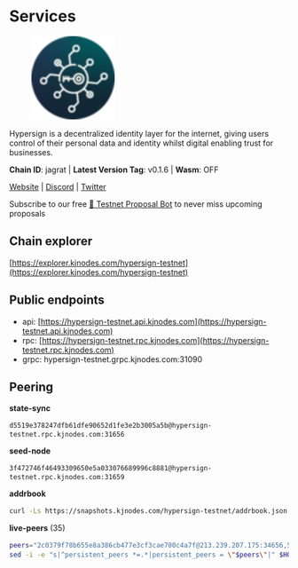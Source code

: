 # Services

<figure><img src="https://raw.githubusercontent.com/kj89/cosmos-images/main/logos/hypersign.png" width="150" alt=""><figcaption></figcaption></figure>

Hypersign is a decentralized identity layer for the internet, giving  users control of their personal data and identity whilst digital  enabling trust for businesses.

**Chain ID**: jagrat | **Latest Version Tag**: v0.1.6 | **Wasm**: OFF

[Website](https://hypersign.id) | [Discord](https://discord.gg/DmuUjMrHVw) | [Twitter](https://twitter.com/hypersignchain)



Subscribe to our free [🤖 Testnet Proposal Bot](https://t.me/kjnodes_testnet_proposal_bot) to never miss upcoming proposals


## Chain explorer
[https://explorer.kjnodes.com/hypersign-testnet](https://explorer.kjnodes.com/hypersign-testnet)

## Public endpoints

* api: [https://hypersign-testnet.api.kjnodes.com](https://hypersign-testnet.api.kjnodes.com)
* rpc: [https://hypersign-testnet.rpc.kjnodes.com](https://hypersign-testnet.rpc.kjnodes.com)
* grpc: hypersign-testnet.grpc.kjnodes.com:31090

## Peering

**state-sync**

```text
d5519e378247dfb61dfe90652d1fe3e2b3005a5b@hypersign-testnet.rpc.kjnodes.com:31656
```

**seed-node**

```text
3f472746f46493309650e5a033076689996c8881@hypersign-testnet.rpc.kjnodes.com:31659
```

**addrbook**
```bash
curl -Ls https://snapshots.kjnodes.com/hypersign-testnet/addrbook.json > $HOME/.hid-node/config/addrbook.json
```

**live-peers** (35)
```bash
peers="2c0379f78b655e8a386cb477e3cf3cae700c4a7f@213.239.207.175:34656,5b4482bfe02384184470070c3d3a4465cf0c18d4@144.91.82.61:31656,1acc83715399737cff74767e00807d1d402eb1e2@144.91.65.175:26656,c1b6d86f46eab9d0aa2e4399cddb9cf05d13621a@65.108.206.118:60556,eaf27acc810a3d6728dde972ebad26810cce0ae6@65.108.229.233:26656,ec5127072c252f7246fb66f7e7762423a23ff6bd@154.12.228.93:31656,1e3f0aeb6f2a2017b122af2461a75c9695790954@65.108.233.109:10956,d5519e378247dfb61dfe90652d1fe3e2b3005a5b@65.109.68.190:31656,1de2abae74a4c5fd7d96d9869ef02187f81498f0@134.209.238.66:26656,934324c3b4318d8438954d19a82673a3d218951b@142.132.209.236:10956,bd2ae9f1c42183104719f7c44be078bb7d282a61@65.109.92.241:11056,610843eda2f0388cb8e75917e8c1f63350bd3bd1@154.26.131.130:16656,4e08d5b0cb43c8d5ffc42987a5166bab2a04a93b@65.109.92.240:21066,62c3f3e5214495593ad204f3c6cd879f3f4ed6a9@5.9.79.121:26656,efcb16ec33d8e6233d1068fff679c6fd64bf5802@65.108.225.158:10956,fbc7ce82f02e24257395dc0310ad2921ea61e199@65.109.92.148:61156,9876d1b1e5b5968c1c729559325dd909f93c1d34@65.108.238.61:56656,6298968ab0fbaf8ce7d918534df38eb5f6a15ea1@194.163.166.101:26656,70f00c612c1d681a04244749a56f3a35e9be1420@65.108.194.40:28765,36e79994ea07d50e97f63d44860645009978d590@185.196.20.153:26656,aa8c0064e866dc57b341a389006df8925a0718fe@5.161.55.130:31656,d72875380d7b0b68f071623996bd5a86b7491287@116.202.227.117:31656,5e4fc955b23ab00f6a07cb6d56e89aafac0c85ff@167.86.85.122:26656,23eff008c88dcc60ef9a71f2fb469c472679c35e@136.243.88.91:5040,1380864bb38481fef4b2358026a5ed53fc027679@95.214.52.206:26656,ce6686036f6554deb0490103dcc201172e7c3f2f@81.0.220.131:26656,d92268c246e02a54103f7098b901b876c88f006e@5.161.130.108:26656,55b3cf307182091e60b774712733231a8cc7f448@89.163.132.156:31656,54f5df8d6516ead7099191776d9ee2048e0ec947@95.214.53.46:26656,a3f3d6dba11bfe080693938666064b2324fbaccf@88.99.164.158:11056,0c6758a3f4554bbc67da73993bbb697764c5c534@38.242.142.227:26656,001668e85c4f7b6ff796b3b593e485cd67223f0c@85.190.254.14:31656,52eee2c34150d621312087e49f118969472ba55f@149.102.137.192:26656,2641ddcf28d8adf448edb573de1efba0b6971d9e@178.154.222.128:26656,63db727618b237d4a27656aa456be2812154bf29@65.109.170.47:26656"
sed -i -e "s|^persistent_peers *=.*|persistent_peers = \"$peers\"|" $HOME/.hid-node/config/config.toml
```
